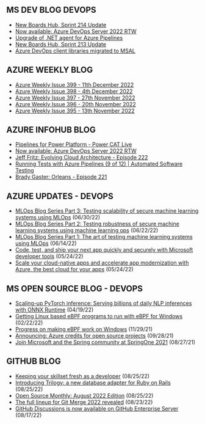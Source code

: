 ## MS DEV BLOG DEVOPS 

<!-- DEVBLOGDEVOPS:START -->
- [New Boards Hub, Sprint 214 Update](https://devblogs.microsoft.com/devops/new-boards-hub-sprint-214-update/)
- [Now available: Azure DevOps Server 2022 RTW](https://devblogs.microsoft.com/devops/now-available-azure-devops-server-2022-rtw/)
- [Upgrade of .NET agent for Azure Pipelines](https://devblogs.microsoft.com/devops/upgrade-of-net-agent-for-azure-pipelines/)
- [New Boards Hub, Sprint 213 Update](https://devblogs.microsoft.com/devops/new-boards-hub-sprint-213-update/)
- [Azure DevOps client libraries migrated to MSAL](https://devblogs.microsoft.com/devops/azure-devops-client-libraries-migrated-to-msal/)
<!-- DEVBLOGDEVOPS:END -->


## AZURE WEEKLY BLOG

<!-- AZUREWEEKLY:START -->
- [Azure Weekly Issue 399 - 11th December 2022](https://azureweekly.info/issue-399.html)
- [Azure Weekly Issue 398 - 4th December 2022](https://azureweekly.info/issue-398.html)
- [Azure Weekly Issue 397 - 27th November 2022](https://azureweekly.info/issue-397.html)
- [Azure Weekly Issue 396 - 20th November 2022](https://azureweekly.info/issue-396.html)
- [Azure Weekly Issue 395 - 13th November 2022](https://azureweekly.info/issue-395.html)
<!-- AZUREWEEKLY:END -->

## AZURE INFOHUB BLOG 

<!-- AZUREINFOHUB:START -->
- [Pipelines for Power Platform - Power CAT Live](https://www.youtube.com/watch?v=uILb28j4lso)
- [Now available: Azure DevOps Server 2022 RTW](https://devblogs.microsoft.com/devops/now-available-azure-devops-server-2022-rtw/)
- [Jeff Fritz: Evolving Cloud Architecture - Episode 222](http://feed.azuredevops.show/jeff-fritz-evolving-cloud-architecture-episode-222)
- [Running Tests with Azure Pipelines &lpar;9 of 12&rpar; | Automated Software Testing](https://www.youtube.com/watch?v=Ja034np9KhU)
- [Brady Gaster: Orleans - Episode 221](https://traffic.libsyn.com/secure/azuredevops/ADP_221.mp3?dest-id=768873)
<!-- AZUREINFOHUB:END -->


## AZURE UPDATES - DEVOPS 

<!-- AZUREUPDATES:START -->

 - [MLOps Blog Series Part 3: Testing scalability of secure machine learning systems using MLOps](https://azure.microsoft.com/blog/mlops-blog-series-part-3-testing-scalability-of-secure-machine-learning-systems-using-mlops/) (06/30/22)
 - [MLOps Blog Series Part 2: Testing robustness of secure machine learning systems using machine learning ops](https://azure.microsoft.com/blog/mlops-blog-series-part-2-testing-robustness-of-secure-machine-learning-systems-using-machine-learning-ops/) (06/22/22)
 - [MLOps Blog Series Part 1: The art of testing machine learning systems using MLOps](https://azure.microsoft.com/blog/mlops-blog-series-part-1-the-art-of-testing-machine-learning-systems-using-mlops/) (06/14/22)
 - [Code, test, and ship your next app quickly and securely with Microsoft developer tools](https://azure.microsoft.com/blog/code-test-and-ship-your-next-app-quickly-and-securely-with-microsoft-developer-tools/) (05/24/22)
 - [Scale your cloud-native apps and accelerate app modernization with Azure, the best cloud for your apps](https://azure.microsoft.com/blog/scale-your-cloudnative-apps-and-accelerate-app-modernization-with-azure-the-best-cloud-for-your-apps/) (05/24/22)
<!-- AZUREUPDATES:END -->


## MS OPEN SOURCE BLOG - DEVOPS 

<!-- MSOPENSOURCEBLOG:START -->

 - [Scaling-up PyTorch inference: Serving billions of daily NLP inferences with ONNX Runtime](https://cloudblogs.microsoft.com/opensource/2022/04/19/scaling-up-pytorch-inference-serving-billions-of-daily-nlp-inferences-with-onnx-runtime/) (04/19/22)
 - [Getting Linux based eBPF programs to run with eBPF for Windows](https://cloudblogs.microsoft.com/opensource/2022/02/22/getting-linux-based-ebpf-programs-to-run-with-ebpf-for-windows/) (02/22/22)
 - [Progress on making eBPF work on Windows](https://cloudblogs.microsoft.com/opensource/2021/11/29/progress-on-making-ebpf-work-on-windows/) (11/29/21)
 - [Announcing: Azure credits for open source projects](https://cloudblogs.microsoft.com/opensource/2021/09/28/announcing-azure-credits-for-open-source-projects/) (09/28/21)
 - [Join Microsoft and the Spring community at SpringOne 2021](https://cloudblogs.microsoft.com/opensource/2021/08/27/join-microsoft-and-the-spring-community-at-springone-2021/) (08/27/21)
<!-- MSOPENSOURCEBLOG:END -->


## GITHUB BLOG


<!-- GITHUB:START -->

 - [Keeping your skillset fresh as a developer](https://github.blog/2022-08-25-keeping-your-skillset-fresh-as-a-developer/) (08/25/22)
 - [Introducing Trilogy: a new database adapter for Ruby on Rails](https://github.blog/2022-08-25-introducing-trilogy-a-new-database-adapter-for-ruby-on-rails/) (08/25/22)
 - [Open Source Monthly: August 2022 Edition](https://github.blog/2022-08-25-open-source-monthly-august-2022-edition/) (08/25/22)
 - [The full lineup for Git Merge 2022 revealed](https://github.blog/2022-08-23-the-full-lineup-for-git-merge-2022-revealed/) (08/23/22)
 - [GitHub Discussions is now available on GitHub Enterprise Server](https://github.blog/2022-08-17-github-discussions-is-now-available-on-github-enterprise-server/) (08/17/22)
<!-- GITHUB:END -->
